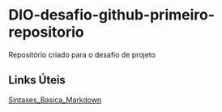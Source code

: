 # DIO-desafio-github-primeiro-repositorio
Repositório criado para o desafio de projeto

## Links Úteis 
[Sintaxes_Basica_Markdown](https://www-markdownguide-org.translate.goog/basic-syntax/?_x_tr_sl=en&_x_tr_tl=pt&_x_tr_hl=pt-BR&_x_tr_pto=sc)
